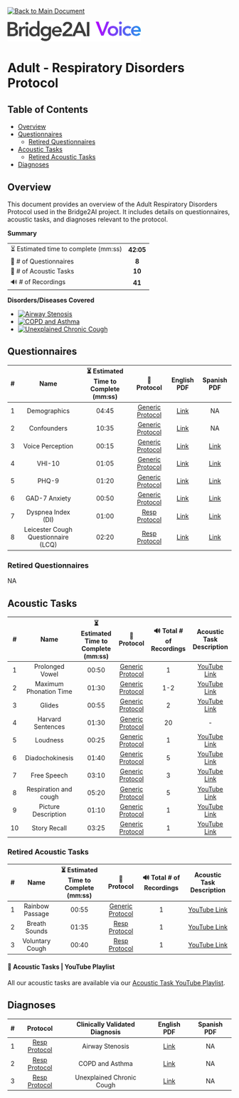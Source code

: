 [![Back to Main Document](https://img.shields.io/badge/back%20to%20main%20document-8A2BE2)](../../README.md)

<img src="../../images/B2AI%20Logo.png" alt="Bridge2AI Voice Logo" width="300"/>

# Adult - Respiratory Disorders Protocol

## Table of Contents

- [Overview](#overview)
- [Questionnaires](#questionnaires)
    - [Retired Questionnaires](#retired-questionnaires)
- [Acoustic Tasks](#acoustic-tasks)
    - [Retired Acoustic Tasks](#retired-acoustic-tasks)
- [Diagnoses](#diagnoses)

## Overview

This document provides an overview of the Adult Respiratory Disorders Protocol used in the Bridge2AI project. It includes details on questionnaires, acoustic tasks, and diagnoses relevant to the protocol.

**Summary**

| | |
| :--- | :---: |
| ⏳ Estimated time to complete (mm:ss) | **42:05** |
| 📕 # of Questionnaires | **8** |
| 🎤 # of Acoustic Tasks | **10** |
| 🔊 # of Recordings | **41** |

**Disorders/Diseases Covered**
- [![Airway Stenosis](https://img.shields.io/badge/Airway%20Stenosis-8A2BE2)](../../data/en-us/Diagnosis%20-%20PDFs/Resp/D%20-%20Resp%20-%20Airway%20Stenosis.pdf)
- [![COPD and Asthma](https://img.shields.io/badge/COPD%20and%20Asthma-8A2BE2)](../../data/en-us/Diagnosis%20-%20PDFs/Resp/D%20-%20Resp%20-%20COPD%20And%20Asthma.pdf)
- [![Unexplained Chronic Cough](https://img.shields.io/badge/Unexplained%20Chronic%20Cough-8A2BE2)](../../data/en-us/Diagnosis%20-%20PDFs/Resp/D%20-%20Resp%20-%20Unexplained%20Chronic%20Cough.pdf)

## Questionnaires

| # | Name | ⏳ Estimated Time to Complete (mm:ss) | 📓 Protocol | English PDF | Spanish PDF |
| :---: | :---: | :---: | :---: | :---: | :---: |
| 1 | Demographics | 04:45 |[Generic Protocol](Generic%20Protocol%20(Controls).md) | [Link](../../data/en-us/Questionnaire%20-%20PDFs/Generic/Q%20-%20Generic%20-%20Demographics.pdf) | NA |
| 2 | Confounders | 10:35 | [Generic Protocol](Generic%20Protocol%20(Controls).md) | [Link](../../data/en-us/Questionnaire%20-%20PDFs/Generic/Q%20-%20Generic%20-%20Confounders.pdf) | NA |
| 3 | Voice Perception | 00:15 | [Generic Protocol](Generic%20Protocol%20(Controls).md) | [Link](../../data/en-us/Questionnaire%20-%20PDFs/Generic/Q%20-%20Generic%20-%20Voice%20Perception.pdf) | [Link](../../data/es-419/Questionnaire%20-%20PDFs/Generic/Q%20-%20Generic%20-%20Voice%20Perception.pdf) |
| 4 | VHI-10 | 01:05 | [Generic Protocol](Generic%20Protocol%20(Controls).md) | [Link](../../data/en-us/Questionnaire%20-%20PDFs/Generic/Q%20-%20Generic%20-%20VHI-10.pdf) | [Link](../../data/es-419/Questionnaire%20-%20PDFs/Generic/Q%20-%20Generic%20-%20VHI-10.pdf) |
| 5 | PHQ-9 | 01:20 | [Generic Protocol](Generic%20Protocol%20(Controls).md) | [Link](../../data/en-us/Questionnaire%20-%20PDFs/Generic/Q%20-%20Generic%20-%20PHQ-9.pdf) | [Link](../../data/es-419/Questionnaire%20-%20PDFs/Generic/Q%20-%20Generic%20-%20PHQ-9.pdf) |
| 6 | GAD-7 Anxiety | 00:50 | [Generic Protocol](Generic%20Protocol%20(Controls).md) | [Link](../../data/en-us/Questionnaire%20-%20PDFs/Generic/Q%20-%20Generic%20-%20GAD-7%20Anxiety.pdf) | [Link](../../data/es-419/Questionnaire%20-%20PDFs/Generic/Q%20-%20Generic%20-%20GAD-7%20Anxiety.pdf) |
| 7 | Dyspnea Index (DI) | 01:00 | [Resp Protocol](Respiratory%20Disorders%20Protocol.md) | [Link](../../data/en-us/Questionnaire%20-%20PDFs/Resp/Q%20-%20Resp%20-%20Dyspnea%20Index%20(DI).pdf) | [Link](../../data/es-419/Questionnaire%20-%20PDFs/Resp/Q%20-%20Resp%20-%20Dyspnea%20Index%20(DI).pdf) |
| 8 | Leicester Cough Questionnaire (LCQ) | 02:20 | [Resp Protocol](Respiratory%20Disorders%20Protocol.md) | [Link](../../data/en-us/Questionnaire%20-%20PDFs/Resp/Q%20-%20Resp%20-%20Leicester%20Cough%20Questionnaire%20(LCQ).pdf) | [Link](../../data/es-419/Questionnaire%20-%20PDFs/Resp/Q%20-%20Resp%20-%20Leicester%20Cough%20Questionnaire%20(LCQ).pdf) |

### Retired Questionnaires

NA

## Acoustic Tasks

| # | Name | ⏳ Estimated Time to Complete (mm:ss) | 📓 Protocol | 🔊 Total # of Recordings | Acoustic Task Description |
| :---: | :---: | :---: | :---: | :---: | :---: |
| 1 | Prolonged Vowel | 00:50 | [Generic Protocol](Generic%20Protocol%20(Controls).md) | 1 | [YouTube Link](https://www.youtube.com/watch?v=ZanjPvWkB3M) |
| 2 | Maximum Phonation Time | 01:30 | [Generic Protocol](Generic%20Protocol%20(Controls).md) | 1-2 | [YouTube Link](https://www.youtube.com/watch?v=1limRFPAtPE) |
| 3 | Glides | 00:55 | [Generic Protocol](Generic%20Protocol%20(Controls).md) | 2 | [YouTube Link](https://www.youtube.com/watch?v=xKBYdkwEOvU)|
| 4 | Harvard Sentences | 01:30 | [Generic Protocol](Generic%20Protocol%20(Controls).md) | 20 | - |
| 5 | Loudness | 00:25 | [Generic Protocol](Generic%20Protocol%20(Controls).md) | 1 | [YouTube Link](https://www.youtube.com/watch?v=5ssCSqZPb7Y) |
| 6 | Diadochokinesis | 01:40 | [Generic Protocol](Generic%20Protocol%20(Controls).md) | 5 | [YouTube Link](https://www.youtube.com/watch?v=RlY5KMXtZ4o) |
| 7 | Free Speech | 03:10 | [Generic Protocol](Generic%20Protocol%20(Controls).md) | 3 | [YouTube Link](https://www.youtube.com/watch?v=FqK0WeGCAzg) |
| 8 | Respiration and cough | 05:20 | [Generic Protocol](Generic%20Protocol%20(Controls).md) | 5 | [YouTube Link](https://www.youtube.com/watch?v=Yb4bMj18Iqg) |
| 9 | Picture Description | 01:10 | [Generic Protocol](Generic%20Protocol%20(Controls).md) | 1 | [YouTube Link](https://www.youtube.com/watch?v=abjWJEN6jf8) |
| 10 | Story Recall | 03:25 | [Generic Protocol](Generic%20Protocol%20(Controls).md) | 1 | [YouTube Link](https://www.youtube.com/watch?v=cfkU-N5tWe4) |

### Retired Acoustic Tasks

| # | Name | ⏳ Estimated Time to Complete (mm:ss) | 📓 Protocol | 🔊 Total # of Recordings | Acoustic Task Description |
| :---: | :---: | :---: | :---: | :---: | :---: |
| 1 | Rainbow Passage | 00:55 | [Generic Protocol](Generic%20Protocol%20(Controls).md) | 1 | [YouTube Link](https://www.youtube.com/watch?v=Syq_ryCNQKQ) |
| 2 | Breath Sounds | 01:35 | [Resp Protocol](Respiratory%20Disorders%20Protocol.md) | 1 | [YouTube Link](https://www.youtube.com/watch?v=2rLMfMjS_R0) |
| 3 | Voluntary Cough | 00:40 | [Resp Protocol](Respiratory%20Disorders%20Protocol.md) | 1 | [YouTube Link](https://www.youtube.com/watch?v=i7BhlwNMk28) |

#### 🎤 Acoustic Tasks | YouTube Playlist

All our acoustic tasks are available via our [Acoustic Task YouTube Playlist](https://youtube.com/playlist?list=PL72MPaFiuoRY66W7QsZ1_IeBwNosOzeap&si=9nr51lsmEYUncRMN).

## Diagnoses

| # | Protocol | Clinically Validated Diagnosis | English PDF | Spanish PDF |
| :---: | :---: | :---: | :---: | :---: |
| 1 | [Resp Protocol](Respiratory%20Disorders%20Protocol.md) | Airway Stenosis | [Link](../../data/en-us/Diagnosis%20-%20PDFs/Resp/D%20-%20Resp%20-%20Airway%20Stenosis.pdf) | NA |
| 2 | [Resp Protocol](Respiratory%20Disorders%20Protocol.md) | COPD and Asthma | [Link](../../data/en-us/Diagnosis%20-%20PDFs/Resp/D%20-%20Resp%20-%20COPD%20And%20Asthma.pdf) | NA |
| 3 | [Resp Protocol](Respiratory%20Disorders%20Protocol.md) | Unexplained Chronic Cough | [Link](../../data/en-us/Diagnosis%20-%20PDFs/Resp/D%20-%20Resp%20-%20Unexplained%20Chronic%20Cough.pdf) | NA |

